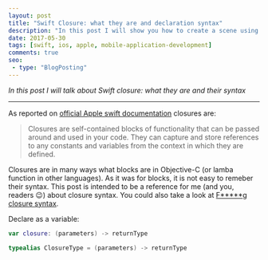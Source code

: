 ```yaml
---
layout: post
title: "Swift Closure: what they are and declaration syntax"
description: "In this post I will show you how to create a scene using ThreeJS with support for Physically Based Rendering"
date: 2017-05-30
tags: [swift, ios, apple, mobile-application-development]
comments: true
seo:
 - type: "BlogPosting"
---
```


*In this post I will talk about Swift closure: what they are and their syntax*

---

As reported on [official Apple swift documentation](https://developer.apple.com/library/content/documentation/Swift/Conceptual/Swift_Programming_Language/Functions.html#//apple_ref/doc/uid/TP40014097-CH10-ID158 "official Apple swift documentation") closures are: 

> Closures are self-contained blocks of functionality that can be passed around and used in your code. They can capture and store references to any constants and variables from the context in which they are defined.

Closures are in many ways what blocks are in Objective-C (or lamba function in other languages).
As it was for blocks, it is not easy to remeber their syntax. This post is intended to be a reference for me (and you, readers :wink:) about closure syntax. You could also take a look at [F*****g closure syntax](http://fuckingclosuresyntax.com "F*****g closure syntax").

Declare as a variable:

```swift
var closure: (parameters) -> returnType
```

```swift
typealias ClosureType = (parameters) -> returnType
```



